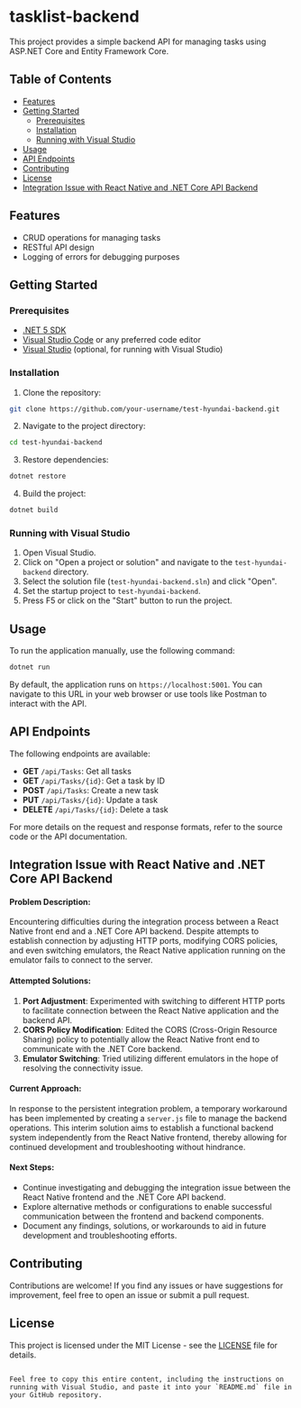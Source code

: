 # tasklist-backend

This project provides a simple backend API for managing tasks using ASP.NET Core and Entity Framework Core.

## Table of Contents

- [Features](#features)
- [Getting Started](#getting-started)
  - [Prerequisites](#prerequisites)
  - [Installation](#installation)
  - [Running with Visual Studio](#running-with-visual-studio)
- [Usage](#usage)
- [API Endpoints](#api-endpoints)
- [Contributing](#contributing)
- [License](#license)
- [Integration Issue with React Native and .NET Core API Backend](#Integration-Issue-with-React-Native-and-.NET-Core-API-Backend)

## Features

- CRUD operations for managing tasks
- RESTful API design
- Logging of errors for debugging purposes

## Getting Started

### Prerequisites

- [.NET 5 SDK](https://dotnet.microsoft.com/download)
- [Visual Studio Code](https://code.visualstudio.com/) or any preferred code editor
- [Visual Studio](https://visualstudio.microsoft.com/) (optional, for running with Visual Studio)

### Installation

1. Clone the repository:

```bash
git clone https://github.com/your-username/test-hyundai-backend.git
```

2. Navigate to the project directory:

```bash
cd test-hyundai-backend
```

3. Restore dependencies:

```bash
dotnet restore
```

4. Build the project:

```bash
dotnet build
```

### Running with Visual Studio

1. Open Visual Studio.
2. Click on "Open a project or solution" and navigate to the `test-hyundai-backend` directory.
3. Select the solution file (`test-hyundai-backend.sln`) and click "Open".
4. Set the startup project to `test-hyundai-backend`.
5. Press F5 or click on the "Start" button to run the project.

## Usage

To run the application manually, use the following command:

```bash
dotnet run
```

By default, the application runs on `https://localhost:5001`. You can navigate to this URL in your web browser or use tools like Postman to interact with the API.

## API Endpoints

The following endpoints are available:

- **GET** `/api/Tasks`: Get all tasks
- **GET** `/api/Tasks/{id}`: Get a task by ID
- **POST** `/api/Tasks`: Create a new task
- **PUT** `/api/Tasks/{id}`: Update a task
- **DELETE** `/api/Tasks/{id}`: Delete a task

For more details on the request and response formats, refer to the source code or the API documentation.


## Integration Issue with React Native and .NET Core API Backend

#### Problem Description:
Encountering difficulties during the integration process between a React Native front end and a .NET Core API backend. Despite attempts to establish connection by adjusting HTTP ports, modifying CORS policies, and even switching emulators, the React Native application running on the emulator fails to connect to the server.

#### Attempted Solutions:
1. **Port Adjustment**: Experimented with switching to different HTTP ports to facilitate connection between the React Native application and the backend API.
2. **CORS Policy Modification**: Edited the CORS (Cross-Origin Resource Sharing) policy to potentially allow the React Native front end to communicate with the .NET Core backend.
3. **Emulator Switching**: Tried utilizing different emulators in the hope of resolving the connectivity issue.

#### Current Approach:
In response to the persistent integration problem, a temporary workaround has been implemented by creating a `server.js` file to manage the backend operations. This interim solution aims to establish a functional backend system independently from the React Native frontend, thereby allowing for continued development and troubleshooting without hindrance.

#### Next Steps:
- Continue investigating and debugging the integration issue between the React Native frontend and the .NET Core API backend.
- Explore alternative methods or configurations to enable successful communication between the frontend and backend components.
- Document any findings, solutions, or workarounds to aid in future development and troubleshooting efforts.



## Contributing

Contributions are welcome! If you find any issues or have suggestions for improvement, feel free to open an issue or submit a pull request.

## License

This project is licensed under the MIT License - see the [LICENSE](LICENSE) file for details.
```

Feel free to copy this entire content, including the instructions on running with Visual Studio, and paste it into your `README.md` file in your GitHub repository.
